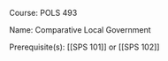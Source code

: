 




Course: POLS 493

Name: Comparative Local Government

Prerequisite(s): [[SPS 101]] or [[SPS 102]]